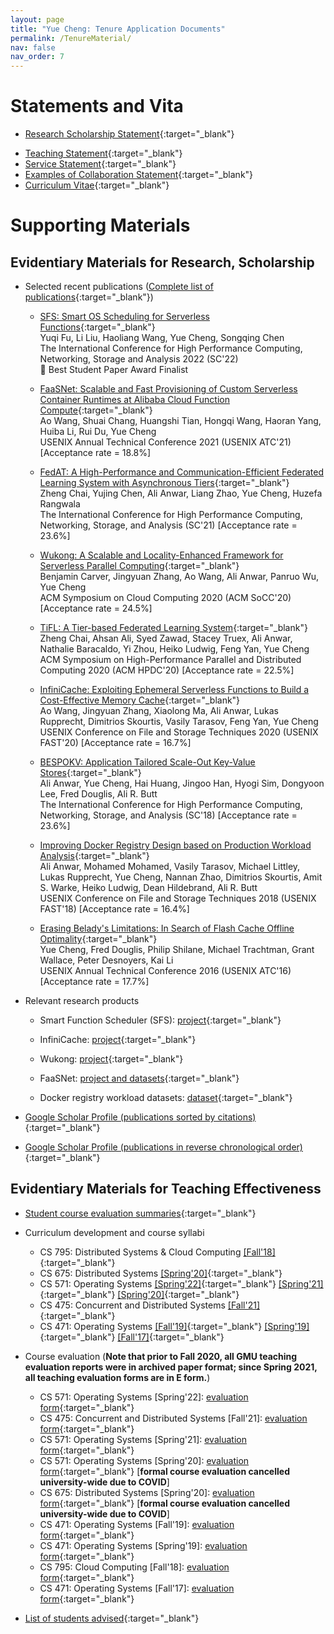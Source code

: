 ```yaml
---
layout: page
title: "Yue Cheng: Tenure Application Documents"
permalink: /TenureMaterial/
nav: false
nav_order: 7
---
```



# Statements and Vita

* [Research Scholarship Statement](https://tddg.github.io/assets/pdf/tenure/YueCheng_Research_Scholarship_Statement.pdf){:target="\_blank"}
<!--* [Contributing to Data Science Field Statement](https://tddg.github.io/assets/pdf/tenure/YueCheng_DS_Statement.pdf){:target="\_blank"}-->
* [Teaching Statement](https://tddg.github.io/assets/pdf/tenure/YueCheng_Teaching_Statement.pdf){:target="\_blank"}
* [Service Statement](https://tddg.github.io/assets/pdf/tenure/YueCheng_Service_Statement.pdf){:target="\_blank"}
* [Examples of Collaboration Statement](https://tddg.github.io/assets/pdf/tenure/YueCheng_Collaboration_Statement.pdf){:target="\_blank"}
* [Curriculum Vitae](https://tddg.github.io/assets/pdf/tenure/YueCheng_CV.pdf){:target="\_blank"}


# Supporting Materials

## Evidentiary Materials for Research, Scholarship

* Selected recent publications ([Complete list of publications](https://tddg.github.io/publication/){:target="\_blank"})
	- [SFS: Smart OS Scheduling for Serverless Functions](https://arxiv.org/abs/2209.01709){:target="\_blank"} <br/>
	Yuqi Fu, Li Liu, Haoliang Wang, Yue Cheng, Songqing Chen <br/>
	The International Conference for High Performance Computing, Networking, Storage and Analysis 2022 (SC'22) <br/>
	:medal_sports: Best Student Paper Award Finalist

	- [FaaSNet: Scalable and Fast Provisioning of Custom Serverless Container Runtimes at Alibaba Cloud Function Compute](https://tddg.github.io/assets/pdf/atc21-faasnet.pdf){:target="\_blank"} <br/>
	Ao Wang, Shuai Chang, Huangshi Tian, Hongqi Wang, Haoran Yang, Huiba Li, Rui Du, Yue Cheng<br/>
	USENIX Annual Technical Conference 2021 (USENIX ATC'21) [Acceptance rate = 18.8%]

	- [FedAT: A High-Performance and Communication-Efficient Federated Learning System with Asynchronous Tiers](https://tddg.github.io/assets/pdf/sc21-fedat.pdf){:target="\_blank"} <br/>
	Zheng Chai, Yujing Chen, Ali Anwar, Liang Zhao, Yue Cheng, Huzefa Rangwala <br/>
	The International Conference for High Performance Computing, Networking, Storage, and Analysis (SC'21) [Acceptance rate = 23.6%]

	- [Wukong: A Scalable and Locality-Enhanced Framework for Serverless Parallel Computing](https://tddg.github.io/assets/pdf/socc20-wukong.pdf){:target="\_blank"} <br/>
	Benjamin Carver, Jingyuan Zhang, Ao Wang, Ali Anwar, Panruo Wu, Yue Cheng <br/>
	ACM Symposium on Cloud Computing 2020 (ACM SoCC'20) [Acceptance rate = 24.5%]

	- [TiFL: A Tier-based Federated Learning System](https://tddg.github.io/assets/pdf/hpdc20-tifl.pdf){:target="\_blank"} <br/>
	Zheng Chai, Ahsan Ali, Syed Zawad, Stacey Truex, Ali Anwar, Nathalie Baracaldo, Yi Zhou, Heiko Ludwig, Feng Yan, Yue Cheng <br/>
	ACM Symposium on High-Performance Parallel and Distributed Computing 2020 (ACM HPDC'20) [Acceptance rate = 22.5%]

	- [InfiniCache: Exploiting Ephemeral Serverless Functions to Build a Cost-Effective Memory Cache](https://tddg.github.io/assets/pdf/fast20-infinicache.pdf){:target="\_blank"} <br/>
	Ao Wang, Jingyuan Zhang, Xiaolong Ma, Ali Anwar, Lukas Rupprecht, Dimitrios Skourtis, Vasily Tarasov, Feng Yan, Yue Cheng <br/>
	USENIX Conference on File and Storage Techniques 2020 (USENIX FAST'20) [Acceptance rate = 16.7%]

	- [BESPOKV: Application Tailored Scale-Out Key-Value Stores](https://tddg.github.io/assets/pdf/sc18-bespokv.pdf){:target="\_blank"} <br/>
	Ali Anwar, Yue Cheng, Hai Huang, Jingoo Han, Hyogi Sim, Dongyoon Lee, Fred Douglis, Ali R. Butt <br/>
	The International Conference for High Performance Computing, Networking, Storage, and Analysis (SC'18) [Acceptance rate = 23.6%]

	- [Improving Docker Registry Design based on Production Workload Analysis](https://tddg.github.io/assets/pdf/fast18-docker.pdf){:target="\_blank"} <br/>
	Ali Anwar, Mohamed Mohamed, Vasily Tarasov, Michael Littley, Lukas Rupprecht, Yue Cheng, Nannan Zhao, Dimitrios Skourtis, Amit S. Warke, Heiko Ludwig, Dean Hildebrand, Ali R. Butt <br/>
	USENIX Conference on File and Storage Techniques 2018 (USENIX FAST'18) [Acceptance rate = 16.4%]

	- [Erasing Belady's Limitations: In Search of Flash Cache Offline Optimality](https://tddg.github.io/assets/pdf/atc16-paper-cheng.pdf){:target="\_blank"} <br/>
	Yue Cheng, Fred Douglis, Philip Shilane, Michael Trachtman, Grant Wallace, Peter Desnoyers, Kai Li <br/>
	USENIX Annual Technical Conference 2016 (USENIX ATC'16) [Acceptance rate = 17.7%]

* Relevant research products

	- Smart Function Scheduler (SFS): [project](https://github.com/ds2-lab/SFS){:target="\_blank"}

	- InfiniCache: [project](https://ds2-lab.github.io/infinicache/){:target="\_blank"}

	- Wukong: [project](https://github.com/ds2-lab/Wukong){:target="\_blank"}

	- FaaSNet: [project and datasets](https://github.com/ds2-lab/FaaSNet){:target="\_blank"}

	- Docker registry workload datasets: [dataset](http://iotta.snia.org/traces/static){:target="\_blank"}
	
* [Google Scholar Profile (publications sorted by citations)](https://scholar.google.com/citations?user=TMGwBH0AAAAJ&hl=en){:target="\_blank"} 
* [Google Scholar Profile (publications in reverse chronological order)](https://scholar.google.com/citations?hl=en&user=TMGwBH0AAAAJ&view_op=list_works&sortby=pubdate){:target="\_blank"}



## Evidentiary Materials for Teaching Effectiveness

* [Student course evaluation summaries](https://tddg.github.io/assets/pdf/tenure/YueCheng_Course_Evaluation_Summary.pdf){:target="\_blank"}

* Curriculum development and course syllabi
	- CS 795: Distributed Systems & Cloud Computing [[Fall'18]](https://cs.gmu.edu/~yuecheng/teaching/cs795_fall18/index.html){:target="\_blank"}
	- CS 675: Distributed Systems [[Spring'20]](https://tddg.github.io/cs675-spring20/){:target="\_blank"}
	- CS 571: Operating Systems [[Spring'22]](https://tddg.github.io/cs571-spring22/){:target="\_blank"} [[Spring'21]](https://tddg.github.io/cs571-spring21/){:target="\_blank"} [[Spring'20]](https://tddg.github.io/cs571-spring20/){:target="\_blank"}
	- CS 475: Concurrent and Distributed Systems [[Fall'21]](https://tddg.github.io/cs475-fall21/){:target="\_blank"}
	- CS 471: Operating Systems [[Fall'19]](https://cs.gmu.edu/~yuecheng/teaching/cs471_fall19/){:target="\_blank"} [[Spring'19]](https://cs.gmu.edu/~yuecheng/teaching/cs471_spring19/){:target="\_blank"} [[Fall'17]](https://cs.gmu.edu/~yuecheng/teaching/cs471_fall17/){:target="\_blank"}


* Course evaluation (**Note that prior to Fall 2020, all GMU teaching evaluation reports were in archived paper format; since Spring 2021, all teaching evaluation forms are in E form.**)
	- CS 571: Operating Systems [Spring'22]: [evaluation form](https://tddg.github.io/assets/pdf/tenure/CS-571-001-S22.pdf){:target="\_blank"}
	- CS 475: Concurrent and Distributed Systems [Fall'21]: [evaluation form](https://tddg.github.io/assets/pdf/tenure/CS-475-001-F21.pdf){:target="\_blank"}
	- CS 571: Operating Systems [Spring'21]: [evaluation form](https://tddg.github.io/assets/pdf/tenure/CS-571-DL1-S21.pdf){:target="\_blank"}
	- CS 571: Operating Systems [Spring'20]: [evaluation form](https://tddg.github.io/assets/pdf/tenure/CS-571-S20-Informal.pdf){:target="\_blank"} [**formal course evaluation cancelled university-wide due to COVID**]
	- CS 675: Distributed Systems [Spring'20]: [evaluation form](https://tddg.github.io/assets/pdf/tenure/CS-675-S20-Informal.pdf){:target="\_blank"} [**formal course evaluation cancelled university-wide due to COVID**]
	- CS 471: Operating Systems [Fall'19]: [evaluation form](https://tddg.github.io/assets/pdf/tenure/CS-471-F19.pdf){:target="\_blank"}
	- CS 471: Operating Systems [Spring'19]: [evaluation form](https://tddg.github.io/assets/pdf/tenure/CS-471-S19.pdf){:target="\_blank"}
	- CS 795: Cloud Computing [Fall'18]: [evaluation form](https://tddg.github.io/assets/pdf/tenure/CS-795-F18.pdf){:target="\_blank"}
	- CS 471: Operating Systems [Fall'17]: [evaluation form](https://tddg.github.io/assets/pdf/tenure/CS-471-F17.pdf){:target="\_blank"}


<!--* [Summer Impact Project Grant Proposal (Spring'18)](https://tddg.github.io/assets/pdf/tenure/IoT_baseball_proposal.pdf){:target="\_blank"}-->

* [List of students advised](https://tddg.github.io/assets/pdf/tenure/YueCheng_Student_Advising.pdf){:target="\_blank"}



